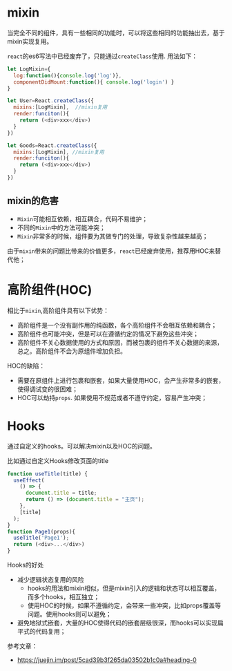 # mixin
当完全不同的组件，具有一些相同的功能时，可以将这些相同的功能抽出去，基于mixin实现复用。

`react`的es6写法中已经废弃了，只能通过`createClass`使用. 用法如下：
```javascript
let LogMixin={
  log:function(){console.log('log')},
  componentDidMount:function(){ console.log('login') }
}

let User=React.createClass({
  mixins:[LogMixin],  //mixin复用
  render:funciton(){
    return (<div>xxx</div>)
  }
})

let Goods=React.createClass({
  mixins:[LogMixin], //mixin复用
  render:funciton(){
    return (<div>xxx</div>)
  }
})
```
## mixin的危害
- `Mixin`可能相互依赖，相互耦合，代码不易维护；
- 不同的`Mixin`中的方法可能冲突；
- `Mixin`非常多的时候，组件要为其做专门的处理，导致复杂性越来越高；

由于`mixin`带来的问题比带来的价值更多，`react`已经废弃使用，推荐用HOC来替代他；

# 高阶组件(HOC)
相比于`mixin`,高阶组件具有以下优势：
- 高阶组件是一个没有副作用的纯函数，各个高阶组件不会相互依赖和耦合；
- 高阶组件也可能冲突，但是可以在遵循约定的情况下避免这些冲突；
- 高阶组件不关心数据使用的方式和原因，而被包裹的组件不关心数据的来源，总之。高阶组件不会为原组件增加负担。

HOC的缺陷：
- 需要在原组件上进行包裹和嵌套，如果大量使用HOC，会产生非常多的嵌套，使得调试变的很困难；
- HOC可以劫持`props`. 如果使用不规范或者不遵守约定，容易产生冲突；

# Hooks
通过自定义的hooks。可以解决mixin以及HOC的问题。

比如通过自定义Hooks修改页面的title
```javascript
function useTitle(title) {
  useEffect(
    () => {
      document.title = title;
      return () => (document.title = "主页");
    },
    [title]
  );
}
function Page1(props){
  useTitle('Page1');
  return (<div>...</div>)
}
```

Hooks的好处
- 减少逻辑状态复用的风险
  - hooks的用法和mixin相似，但是mixin引入的逻辑和状态可以相互覆盖，而多个hooks，相互独立；
  - 使用HOC的时候，如果不遵循约定，会带来一些冲突，比如props覆盖等问题。使用hooks则可以避免；
- 避免地狱式嵌套，大量的HOC使得代码的嵌套层级很深，而hooks可以实现扁平式的代码复用；


参考文章：
- https://juejin.im/post/5cad39b3f265da03502b1c0a#heading-0